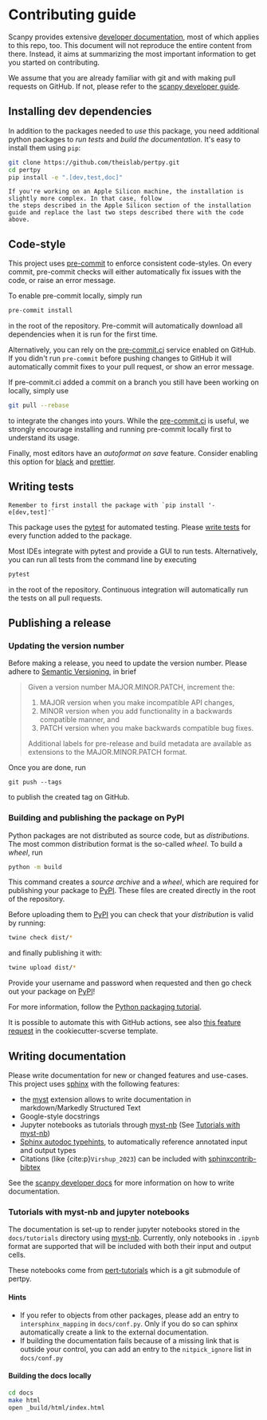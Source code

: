 # Contributing guide

Scanpy provides extensive [developer documentation][scanpy developer guide], most of which applies to this repo, too.
This document will not reproduce the entire content from there. Instead, it aims at summarizing the most important
information to get you started on contributing.

We assume that you are already familiar with git and with making pull requests on GitHub. If not, please refer
to the [scanpy developer guide][].

## Installing dev dependencies

In addition to the packages needed to _use_ this package, you need additional python packages to _run tests_ and _build
the documentation_. It's easy to install them using `pip`:

```bash
git clone https://github.com/theislab/pertpy.git
cd pertpy
pip install -e ".[dev,test,doc]"
```

```{note}
If you're working on an Apple Silicon machine, the installation is slightly more complex. In that case, follow
the steps described in the Apple Silicon section of the installation guide and replace the last two steps described there with the code above.
```

## Code-style

This project uses [pre-commit][] to enforce consistent code-styles. On every commit, pre-commit checks will either
automatically fix issues with the code, or raise an error message.

To enable pre-commit locally, simply run

```bash
pre-commit install
```

in the root of the repository. Pre-commit will automatically download all dependencies when it is run for the first time.

Alternatively, you can rely on the [pre-commit.ci][] service enabled on GitHub. If you didn't run `pre-commit` before
pushing changes to GitHub it will automatically commit fixes to your pull request, or show an error message.

If pre-commit.ci added a commit on a branch you still have been working on locally, simply use

```bash
git pull --rebase
```

to integrate the changes into yours.
While the [pre-commit.ci][] is useful, we strongly encourage installing and running pre-commit locally first to understand its usage.

Finally, most editors have an _autoformat on save_ feature. Consider enabling this option for [black][black-editors]
and [prettier][prettier-editors].

[black-editors]: https://black.readthedocs.io/en/stable/integrations/editors.html
[prettier-editors]: https://prettier.io/docs/en/editors.html

## Writing tests

```{note}
Remember to first install the package with `pip install '-e[dev,test]'`
```

This package uses the [pytest][] for automated testing. Please [write tests][scanpy-test-docs] for every function added
to the package.

Most IDEs integrate with pytest and provide a GUI to run tests. Alternatively, you can run all tests from the
command line by executing

```bash
pytest
```

in the root of the repository. Continuous integration will automatically run the tests on all pull requests.

[scanpy-test-docs]: https://scanpy.readthedocs.io/en/latest/dev/testing.html#writing-tests

## Publishing a release

### Updating the version number

Before making a release, you need to update the version number. Please adhere to [Semantic Versioning][semver], in brief

> Given a version number MAJOR.MINOR.PATCH, increment the:
>
> 1.  MAJOR version when you make incompatible API changes,
> 2.  MINOR version when you add functionality in a backwards compatible manner, and
> 3.  PATCH version when you make backwards compatible bug fixes.
>
> Additional labels for pre-release and build metadata are available as extensions to the MAJOR.MINOR.PATCH format.

Once you are done, run

```
git push --tags
```

to publish the created tag on GitHub.

### Building and publishing the package on PyPI

Python packages are not distributed as source code, but as _distributions_. The most common distribution format is the so-called _wheel_. To build a _wheel_, run

```bash
python -m build
```

This command creates a _source archive_ and a _wheel_, which are required for publishing your package to [PyPI][]. These files are created directly in the root of the repository.

Before uploading them to [PyPI][] you can check that your _distribution_ is valid by running:

```bash
twine check dist/*
```

and finally publishing it with:

```bash
twine upload dist/*
```

Provide your username and password when requested and then go check out your package on [PyPI][]!

For more information, follow the [Python packaging tutorial][].

It is possible to automate this with GitHub actions, see also [this feature request][pypi-feature-request]
in the cookiecutter-scverse template.

[python packaging tutorial]: https://packaging.python.org/en/latest/tutorials/packaging-projects/#generating-distribution-archives
[pypi-feature-request]: https://github.com/scverse/cookiecutter-scverse/issues/88

## Writing documentation

Please write documentation for new or changed features and use-cases. This project uses [sphinx][] with the following features:

-   the [myst][] extension allows to write documentation in markdown/Markedly Structured Text
-   Google-style docstrings
-   Jupyter notebooks as tutorials through [myst-nb][] (See [Tutorials with myst-nb](#tutorials-with-myst-nb-and-jupyter-notebooks))
-   [Sphinx autodoc typehints][], to automatically reference annotated input and output types
-   Citations (like {cite:p}`Virshup_2023`) can be included with [sphinxcontrib-bibtex](https://sphinxcontrib-bibtex.readthedocs.io/)

See the [scanpy developer docs](https://scanpy.readthedocs.io/en/latest/dev/documentation.html) for more information
on how to write documentation.

### Tutorials with myst-nb and jupyter notebooks

The documentation is set-up to render jupyter notebooks stored in the `docs/tutorials` directory using [myst-nb][].
Currently, only notebooks in `.ipynb` format are supported that will be included with both their input and output cells.

These notebooks come from [pert-tutorials](https://github.com/theislab/pertpy-tutorials) which is a git submodule of pertpy.

#### Hints

-   If you refer to objects from other packages, please add an entry to `intersphinx_mapping` in `docs/conf.py`. Only
    if you do so can sphinx automatically create a link to the external documentation.
-   If building the documentation fails because of a missing link that is outside your control, you can add an entry to
    the `nitpick_ignore` list in `docs/conf.py`

#### Building the docs locally

```bash
cd docs
make html
open _build/html/index.html
```

<!-- Links -->

[scanpy developer guide]: https://scanpy.readthedocs.io/en/latest/dev/index.html
[cookiecutter-scverse-instance]: https://cookiecutter-scverse-instance.readthedocs.io/en/latest/template_usage.html
[github quickstart guide]: https://docs.github.com/en/get-started/quickstart/create-a-repo?tool=webui
[codecov]: https://about.codecov.io/sign-up/
[codecov docs]: https://docs.codecov.com/docs
[codecov bot]: https://docs.codecov.com/docs/team-bot
[codecov app]: https://github.com/apps/codecov
[pre-commit.ci]: https://pre-commit.ci/
[readthedocs.org]: https://readthedocs.org/
[myst-nb]: https://myst-nb.readthedocs.io/en/latest/
[jupytext]: https://jupytext.readthedocs.io/en/latest/
[pre-commit]: https://pre-commit.com/
[anndata]: https://github.com/scverse/anndata
[mudata]: https://github.com/scverse/mudata
[pytest]: https://docs.pytest.org/
[semver]: https://semver.org/
[sphinx]: https://www.sphinx-doc.org/en/master/
[myst]: https://myst-parser.readthedocs.io/en/latest/intro.html
[numpydoc-napoleon]: https://www.sphinx-doc.org/en/master/usage/extensions/napoleon.html
[numpydoc]: https://numpydoc.readthedocs.io/en/latest/format.html
[sphinx autodoc typehints]: https://github.com/tox-dev/sphinx-autodoc-typehints
[pypi]: https://pypi.org/
